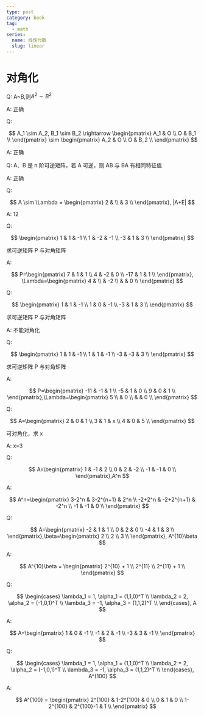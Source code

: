```yaml
---
type: post
category: book
tag:
  - math
series:
  name: 线性代数
  slug: linear
---
```


# 对角化

Q: A~B,则$A^2\sim B^2$

A: 正确

Q:

$$
A_1 \sim A_2, B_1 \sim B_2 \rightarrow \begin{pmatrix}
    A_1 & O \\
    O & B_1 \\
\end{pmatrix} \sim \begin{pmatrix}
    A_2 & O \\
    O & B_2 \\
\end{pmatrix}
$$

A: 正确

Q: A、B 是 n 阶可逆矩阵，若 A 可逆，则 AB 与 BA 有相同特征值

A: 正确

Q:

$$
A \sim \Lambda = \begin{pmatrix}
    2 &   \\
      & 3 \\
\end{pmatrix},
|A+E|
$$

A: 12

Q:

$$
\begin{pmatrix}
    1 & 1 & -1 \\
    1 & -2 & -1 \\
    -3 & 1 & 3 \\
\end{pmatrix}
$$

求可逆矩阵 P 与对角矩阵

A:

$$
P=\begin{pmatrix}
    7 & 1 & 1 \\
    4 & -2 & 0 \\
    -17 & 1 & 1 \\
\end{pmatrix},
\Lambda=\begin{pmatrix}
    4 & \\
      & -2 \\
      &    & 0 \\
\end{pmatrix}
$$

Q:

$$
\begin{pmatrix}
    1 & 1 & -1 \\
    1 & 0 & -1 \\
    -3 & 1 & 3 \\
\end{pmatrix}
$$

求可逆矩阵 P 与对角矩阵

A: 不能对角化

Q:

$$
\begin{pmatrix}
    1 & 1 & -1 \\
    1 & 1 & -1 \\
    -3 & -3 & 3 \\
\end{pmatrix}
$$

求可逆矩阵 P 与对角矩阵

A:

$$
P=\begin{pmatrix}
    -11 & -1 & 1 \\
    -5 & 1 & 0 \\
    9 & 0 & 1 \\
\end{pmatrix},\Lambda=\begin{pmatrix}
    5 \\
        & 0 \\
        &   & 0 \\
\end{pmatrix}
$$

Q:

$$
A=\begin{pmatrix}
    2 & 0 & 1 \\
    3 & 1 & x \\
    4 & 0 & 5 \\
\end{pmatrix}
$$

可对角化，求 x

A: x=3

Q:

$$
A=\begin{pmatrix}
    1 & -1 & 2 \\
    0 & 2 & -2 \\
    -1 & -1 & 0 \\
\end{pmatrix},A^n
$$

A:

$$
A^n=\begin{pmatrix}
    3-2^n & 3-2^{n+1} & 2^n \\
    -2+2^n & -2+2^{n+1} & -2^n \\
    -1 & -1 & 0 \\
\end{pmatrix}
$$

Q:

$$
A=\begin{pmatrix}
    -2 & 1 & 1 \\
    0 & 2 & 0 \\
    -4 & 1 & 3 \\
\end{pmatrix},\beta=\begin{pmatrix}
    2 \\ 2 \\ 3 \\
\end{pmatrix},
A^{10}\beta
$$

A:

$$
A^{10}\beta = \begin{pmatrix}
    2^{10} + 1 \\
    2^{11} \\
    2^{11} + 1 \\
\end{pmatrix}
$$

Q:

$$
\begin{cases}
    \lambda_1 = 1, \alpha_1 = (1,1,0)^T \\
    \lambda_2 = 2, \alpha_2 = (-1,0,1)^T \\
    \lambda_3 = -1, \alpha_3 = (1,1,2)^T \\
\end{cases},
A
$$

A:

$$
A=\begin{pmatrix}
    1 & 0 & -1 \\
    -1 & 2 & -1 \\
    -3 & 3 & -1 \\
\end{pmatrix}
$$

Q:

$$
\begin{cases}
    \lambda_1 = 1, \alpha_1 = (1,1,0)^T \\
    \lambda_2 = 2, \alpha_2 = (-1,0,1)^T \\
    \lambda_3 = -1, \alpha_3 = (1,1,2)^T \\
\end{cases},
A^{100}
$$

A:

$$
A^{100} = \begin{pmatrix}
    2^{100} & 1-2^{100} & 0 \\
    0 & 1 & 0 \\
    1-2^{100} & 2^{100}-1 & 1 \\
\end{pmatrix}
$$
